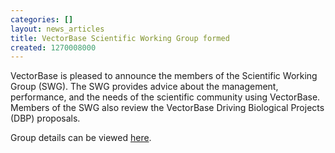 ```yaml
---
categories: []
layout: news_articles
title: VectorBase Scientific Working Group formed
created: 1270008000
---
```

<p>VectorBase is pleased to announce the members of the Scientific Working Group (SWG). The SWG provides advice about the management, performance, and the needs of the scientific community using VectorBase. Members of the SWG also review the VectorBase Driving Biological Projects (DBP) proposals.</p><p>Group details can be viewed <a href="/navigation/about">here</a>.</p>
